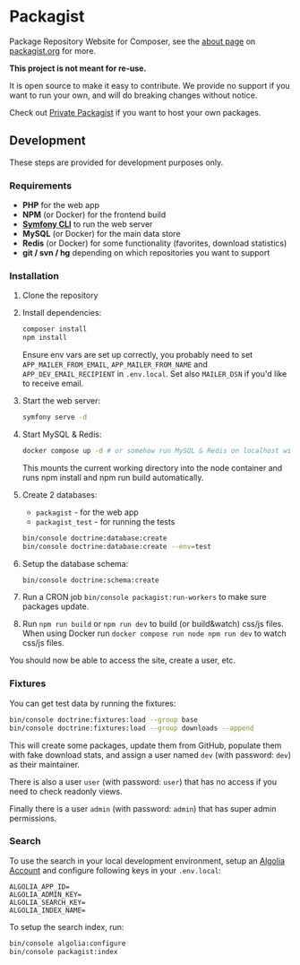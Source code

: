 # Packagist

Package Repository Website for Composer, see the
[about page](https://packagist.org/about) on
[packagist.org](https://packagist.org/) for more.

**This project is not meant for re-use.**

It is open source to make it easy to contribute. We provide no support
if you want to run your own, and will do breaking changes without notice.

Check out [Private Packagist](https://packagist.com/) if you want to
host your own packages.

## Development

These steps are provided for development purposes only.

### Requirements

- **PHP** for the web app
- **NPM** (or Docker) for the frontend build
- **[Symfony CLI](https://symfony.com/download)** to run the web server
- **MySQL** (or Docker) for the main data store
- **Redis** (or Docker) for some functionality (favorites, download statistics)
- **git / svn / hg** depending on which repositories you want to support

### Installation

1. Clone the repository
2. Install dependencies:
   ```bash
   composer install
   npm install
   ```
   Ensure env vars are set up correctly, you probably need to set `APP_MAILER_FROM_EMAIL`, `APP_MAILER_FROM_NAME` and `APP_DEV_EMAIL_RECIPIENT` in `.env.local`. Set also `MAILER_DSN` if you'd like to receive email.

3. Start the web server:
   ```bash
   symfony serve -d
   ```

4. Start MySQL & Redis:
   ```bash
   docker compose up -d # or somehow run MySQL & Redis on localhost without Docker
   ```
   This mounts the current working directory into the node container and runs npm install and npm run build automatically.

5. Create 2 databases:
    - `packagist` - for the web app
    - `packagist_test` - for running the tests
   ```bash
   bin/console doctrine:database:create
   bin/console doctrine:database:create --env=test
   ```

6. Setup the database schema:
   ```bash
   bin/console doctrine:schema:create
   ```

7. Run a CRON job `bin/console packagist:run-workers` to make sure packages update.

8. Run `npm run build` or `npm run dev` to build (or build&watch) css/js files. When using Docker run `docker compose run node npm run dev` to watch css/js files.

You should now be able to access the site, create a user, etc.

### Fixtures

You can get test data by running the fixtures:

```bash
bin/console doctrine:fixtures:load --group base
bin/console doctrine:fixtures:load --group downloads --append
 ```

This will create some packages, update them from GitHub, populate them
with fake download stats, and assign a user named `dev` (with password: `dev`)
as their maintainer.

There is also a user `user` (with password: `user`) that has no access if you
need to check readonly views.

Finally there is a user `admin` (with password: `admin`) that has super admin
permissions.

### Search

To use the search in your local development environment, setup an
[Algolia Account](https://www.algolia.com/) and configure following keys
in your `.env.local`:

```dotenv
ALGOLIA_APP_ID=
ALGOLIA_ADMIN_KEY=
ALGOLIA_SEARCH_KEY=
ALGOLIA_INDEX_NAME=
```

To setup the search index, run:

```bash
bin/console algolia:configure
bin/console packagist:index
```
